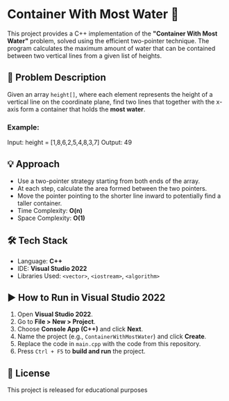 # Container With Most Water 🚰

This project provides a C++ implementation of the **"Container With Most Water"** problem, solved using the efficient two-pointer technique. The program calculates the maximum amount of water that can be contained between two vertical lines from a given list of heights.

## 🧠 Problem Description

Given an array `height[]`, where each element represents the height of a vertical line on the coordinate plane, find two lines that together with the x-axis form a container that holds the **most water**.

### Example:
Input: height = [1,8,6,2,5,4,8,3,7]
Output: 49

## 💡 Approach

- Use a two-pointer strategy starting from both ends of the array.
- At each step, calculate the area formed between the two pointers.
- Move the pointer pointing to the shorter line inward to potentially find a taller container.
- Time Complexity: **O(n)**  
- Space Complexity: **O(1)**

## 🛠️ Tech Stack

- Language: **C++**
- IDE: **Visual Studio 2022**
- Libraries Used: `<vector>`, `<iostream>`, `<algorithm>`

## ▶️ How to Run in Visual Studio 2022

1. Open **Visual Studio 2022**.
2. Go to **File > New > Project**.
3. Choose **Console App (C++)** and click **Next**.
4. Name the project (e.g., `ContainerWithMostWater`) and click **Create**.
5. Replace the code in `main.cpp` with the code from this repository.
6. Press `Ctrl + F5` to **build and run** the project.


## 📄 License

This project is released for educational purposes


